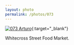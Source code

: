 ```yaml
---
layout: photo
permalink: /photos/073
---
```


[![073 Arturo](https://c1.staticflickr.com/1/565/20970679099_6a84c5c629_c.jpg)](https://www.flickr.com/photos/131440297@N08/20970679099/){:target="_blank"}

Whitecross Street Food Market.
